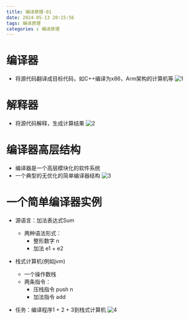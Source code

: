 ```yaml
---
title: 编译原理-01
date: 2024-05-13 20:15:56
tags: 编译原理
categories : 编译原理
---
```

# 编译器

* 将源代码翻译成目标代码，如C++编译为x86，Arm架构的计算机等
  ![1](1.png)

# 解释器

* 将源代码解释，生成计算结果
  ![2](2.png)

# 编译器高层结构

* 编译器是一个高层模块化的软件系统
* 一个典型的无优化的简单编译器结构
  ![3](3.png)

# 一个简单编译器实例

* 源语言：加法表达式Sum

  * 两种语法形式：
    * 整形数字 n
    * 加法 e1 + e2
* 栈式计算机(例如jvm)

  * 一个操作数栈
  * 两条指令：
    * 压栈指令 push n
    * 加法指令 add
* 任务：编译程序1 + 2 + 3到栈式计算机
  ![4](4.png)

